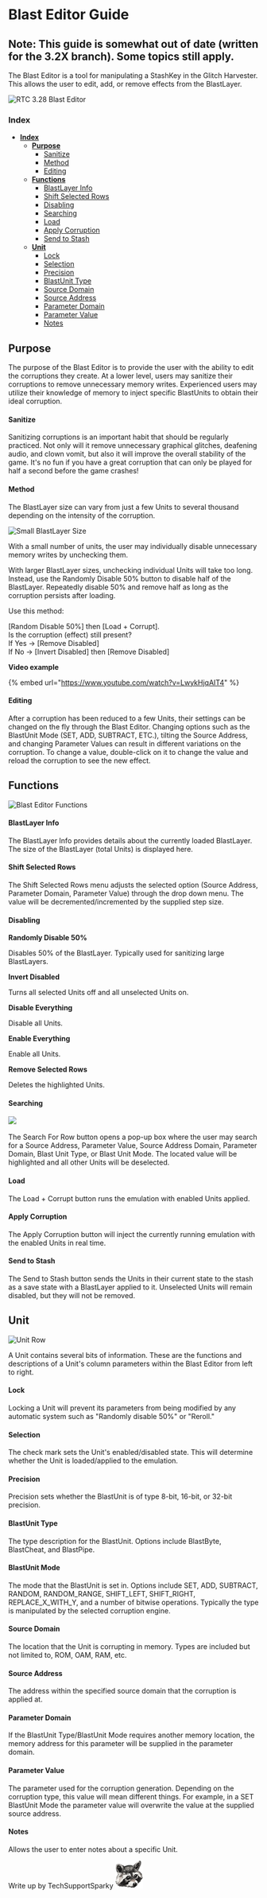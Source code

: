 # Blast Editor Guide

## **Note: This guide is somewhat out of date (written for the 3.2X branch). Some topics still apply.**

The Blast Editor is a tool for manipulating a StashKey in the Glitch Harvester. This allows the user to edit, add, or remove effects from the BlastLayer.

![RTC 3.28 Blast Editor](../../../.gitbook/assets/blast-full-image.png)

### Index

* [**Index**](blast-editor.md#index)
  * [**Purpose**](blast-editor.md#purpose)
    * [Sanitize](blast-editor.md#Sanitize)
    * [Method](blast-editor.md#method)
    * [Editing](blast-editor.md#editing)
  * [**Functions**](blast-editor.md#functions)
    * [BlastLayer Info](blast-editor.md#blastlayer-info)
    * [Shift Selected Rows](blast-editor.md#shift-selected-rows)
    * [Disabling](blast-editor.md#disabling-functions)
    * [Searching](blast-editor.md#searching)
    * [Load](blast-editor.md#load)
    * [Apply Corruption](blast-editor.md#apply-corruption)
    * [Send to Stash](blast-editor.md#send-to-stash)
  * [**Unit**](blast-editor.md#category)
    * [Lock](blast-editor.md#lock)
    * [Selection](blast-editor.md#selection)
    * [Precision](blast-editor.md#precision)
    * [BlastUnit Type](blast-editor.md#blastunit-type)
    * [Source Domain](blast-editor.md#source-domain)
    * [Source Address](blast-editor.md#source-address---hex)
    * [Parameter Domain](blast-editor.md#parameter-domain---hex)
    * [Parameter Value](blast-editor.md#parameter-value---hex)
    * [Notes](blast-editor.md#notes)

## Purpose

The purpose of the Blast Editor is to provide the user with the ability to edit the corruptions they create. At a lower level, users may sanitize their corruptions to remove unnecessary memory writes. Experienced users may utilize their knowledge of memory to inject specific BlastUnits to obtain their ideal corruption.

#### Sanitize

Sanitizing corruptions is an important habit that should be regularly practiced. Not only will it remove unnecessary graphical glitches, deafening audio, and clown vomit, but also it will improve the overall stability of the game. It's no fun if you have a great corruption that can only be played for half a second before the game crashes!

#### Method

The BlastLayer size can vary from just a few Units to several thousand depending on the intensity of the corruption.

![Small BlastLayer Size](../../../.gitbook/assets/blast-layer-individual.png)

With a small number of units, the user may individually disable unnecessary memory writes by unchecking them.

With larger BlastLayer sizes, unchecking individual Units will take too long. Instead, use the Randomly Disable 50% button to disable half of the BlastLayer. Repeatedly disable 50% and remove half as long as the corruption persists after loading.

Use this method:

\[Random Disable 50%] then \[Load + Corrupt].\
Is the corruption (effect) still present?\
If Yes -> \[Remove Disabled]\
If No -> \[Invert Disabled] then \[Remove Disabled]

**Video example**

{% embed url="https://www.youtube.com/watch?v=LwykHjqAIT4" %}

#### Editing

After a corruption has been reduced to a few Units, their settings can be changed on the fly through the Blast Editor. Changing options such as the BlastUnit Mode (SET, ADD, SUBTRACT, ETC.), tilting the Source Address, and changing Parameter Values can result in different variations on the corruption. To change a value, double-click on it to change the value and reload the corruption to see the new effect.

## Functions

![Blast Editor Functions](../../../.gitbook/assets/blast-functions.png)

#### BlastLayer Info

The BlastLayer Info provides details about the currently loaded BlastLayer. The size of the BlastLayer (total Units) is displayed here.

#### Shift Selected Rows

The Shift Selected Rows menu adjusts the selected option (Source Address, Parameter Domain, Parameter Value) through the drop down menu. The value will be decremented/incremented by the supplied step size.

#### Disabling

**Randomly Disable 50%**

Disables 50% of the BlastLayer. Typically used for sanitizing large BlastLayers.

**Invert Disabled**

Turns all selected Units off and all unselected Units on.

**Disable Everything**

Disable all Units.

**Enable Everything**

Enable all Units.

**Remove Selected Rows**

Deletes the highlighted Units.

#### Searching

![](../../../.gitbook/assets/blast-search.png)

The Search For Row button opens a pop-up box where the user may search for a Source Address, Parameter Value, Source Address Domain, Parameter Domain, Blast Unit Type, or Blast Unit Mode. The located value will be highlighted and all other Units will be deselected.

#### Load

The Load + Corrupt button runs the emulation with enabled Units applied.

#### Apply Corruption

The Apply Corruption button will inject the currently running emulation with the enabled Units in real time.

#### Send to Stash

The Send to Stash button sends the Units in their current state to the stash as a save state with a BlastLayer applied to it. Unselected Units will remain disabled, but they will not be removed.

## Unit

![Unit Row](../../../.gitbook/assets/blast-unit.png)

A Unit contains several bits of information. These are the functions and descriptions of a Unit's column parameters within the Blast Editor from left to right.

#### Lock

Locking a Unit will prevent its parameters from being modified by any automatic system such as "Randomly disable 50%" or "Reroll."

#### Selection

The check mark sets the Unit's enabled/disabled state. This will determine whether the Unit is loaded/applied to the emulation.

#### Precision

Precision sets whether the BlastUnit is of type 8-bit, 16-bit, or 32-bit precision.

#### BlastUnit Type

The type description for the BlastUnit. Options include BlastByte, BlastCheat, and BlastPipe.

#### BlastUnit Mode

The mode that the BlastUnit is set in. Options include SET, ADD, SUBTRACT, RANDOM, RANDOM\_RANGE, SHIFT\_LEFT, SHIFT\_RIGHT, REPLACE\_X\_WITH\_Y, and a number of bitwise operations. Typically the type is manipulated by the selected corruption engine.

#### Source Domain

The location that the Unit is corrupting in memory. Types are included but not limited to, ROM, OAM, RAM, etc.

#### Source Address

The address within the specified source domain that the corruption is applied at.

#### Parameter Domain

If the BlastUnit Type/BlastUnit Mode requires another memory location, the memory address for this parameter will be supplied in the parameter domain.

#### Parameter Value

The parameter used for the corruption generation. Depending on the corruption type, this value will mean different things. For example, in a SET BlastUnit Mode the parameter value will overwrite the value at the supplied source address.

#### Notes

Allows the user to enter notes about a specific Unit.

Write up by TechSupportSparky ![](../../../.gitbook/assets/RaccAttack.png)
